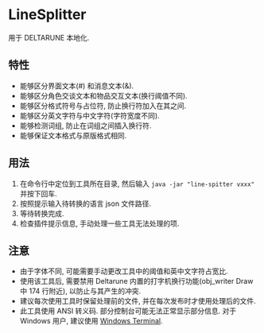 # LineSplitter
用于 DELTARUNE 本地化.

## 特性
- 能够区分界面文本(#) 和消息文本(&).
- 能够区分角色交谈文本和物品交互文本(换行阈值不同).
- 能够区分格式符号与占位符, 防止换行符加入在其之间.
- 能够区分英文字符与中文字符(字符宽度不同).
- 能够检测词组, 防止在词组之间插入换行符.
- 能够保证文本格式与原版格式相同.

## 用法
1. 在命令行中定位到工具所在目录, 然后输入 `java -jar "line-spitter vxxx"` 并按下回车.
2. 按照提示输入待转换的语言 json 文件路径.
3. 等待转换完成.
4. 检查插件提示信息, 手动处理一些工具无法处理的项.

## 注意
- 由于字体不同, 可能需要手动更改工具中的阈值和英中文字符占宽比.
- 使用该工具后, 需要禁用 Deltarune 内置的打字机换行功能(obj_writer Draw 中 174 行附近), 以防止与其产生的冲突.
- 建议每次使用工具时保留处理前的文件, 并在每次发布时才使用处理后的文件.
- 此工具使用 ANSI 转义码. 部分控制台可能无法正常显示部分信息. 对于 Windows 用户, 建议使用 [Windows Terminal](https://github.com/microsoft/terminal).